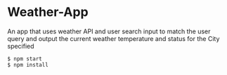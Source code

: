 # Weather-App
An app that uses weather API and user search input to match the user query and output the current weather temperature and status for the City specified

```
$ npm start
$ npm install
```
